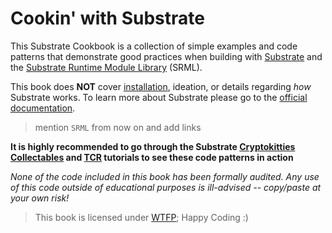 # Cookin' with Substrate

This Substrate Cookbook is a collection of simple examples and code patterns that demonstrate good practices when building with [Substrate](https://github.com/paritytech/substrate) and the [Substrate Runtime Module Library](https://github.com/paritytech/substrate/tree/master/srml) (SRML). 

This book does **NOT** cover [installation](https://shawntabrizi.github.io/substrate-collectables-workshop/#/0/setup), ideation, or details regarding *how* Substrate works. To learn more about Substrate please go to the [official documentation](). 

> mention `SRML` from now on and add links

**It is highly recommended to go through the Substrate [Cryptokitties Collectables](https://shawntabrizi.github.io/substrate-collectables-workshop/) and [TCR]() tutorials to see these code patterns in action**

<Contribution Guidelines>

*None of the code included in this book has been formally audited. Any use of this code outside of educational purposes is ill-advised -- copy/paste at your own risk!*

> This book is licensed under [WTFP](http://www.wtfpl.net/); Happy Coding :)